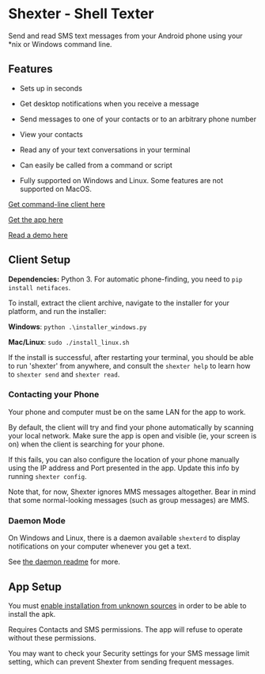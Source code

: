 # Shexter - Shell Texter

Send and read SMS text messages from your Android phone using your \*nix or Windows command line. 

## Features
- Sets up in seconds
- Get desktop notifications when you receive a message
- Send messages to one of your contacts or to an arbitrary phone number
- View your contacts
- Read any of your text conversations in your terminal
- Can easily be called from a command or script

- Fully supported on Windows and Linux. Some features are not supported on MacOS.

[Get command-line client here](https://github.com/tetchel/shexter-client/raw/master/shexter_client.zip)

[Get the app here](https://github.com/tetchel/shexter-client/raw/master/shexter.apk)

[Read a demo here](https://github.com/tetchel/shexter-client/blob/master/demo.md)

## Client Setup

**Dependencies:** Python 3. For automatic phone-finding, you need to `pip install netifaces`.

To install, extract the client archive, navigate to the installer for your platform, and run the installer:

**Windows**:   `python .\installer_windows.py` 

**Mac/Linux**: `sudo ./install_linux.sh`

If the install is successful, after restarting your terminal, you should be able to run 'shexter' from anywhere, and consult the `shexter help` to learn how to `shexter send` and `shexter read`.

### Contacting your Phone
Your phone and computer must be on the same LAN for the app to work.

By default, the client will try and find your phone automatically by scanning your local network. Make sure the app is open and visible (ie, your screen is on) when the client is searching for your phone.

If this fails, you can also configure the location of your phone manually using the IP address and Port presented in the app. Update this info by running `shexter config`.

Note that, for now, Shexter ignores MMS messages altogether. Bear in mind that some normal-looking messages (such as group messages) are MMS.

### Daemon Mode
On Windows and Linux, there is a daemon available `shexterd` to display notifications on your computer whenever you get a text.

See [the daemon readme](https://github.com/tetchel/shexter-client/blob/master/shexter_client/daemon-readme.md) for more.

## App Setup

You must [enable installation from unknown sources](http://www.androidcentral.com/allow-app-installs-unknown-sources) in order to be able to install the apk.

Requires Contacts and SMS permissions. The app will refuse to operate without these permissions.

You may want to check your Security settings for your SMS message limit setting, which can prevent Shexter from sending frequent messages.

